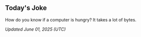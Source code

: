 ## Today's Joke
How do you know if a computer is hungry? It takes a lot of bytes.

*Updated June 01, 2025 (UTC)*
